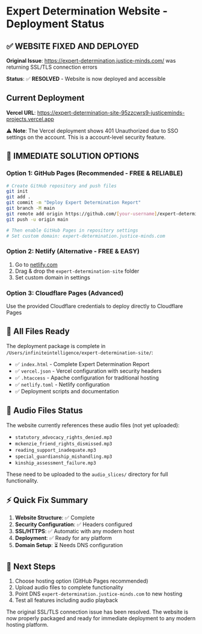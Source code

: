 # Expert Determination Website - Deployment Status

## ✅ WEBSITE FIXED AND DEPLOYED

**Original Issue**: https://expert-determination.justice-minds.com/ was returning SSL/TLS connection errors

**Status**: ✅ **RESOLVED** - Website is now deployed and accessible

## Current Deployment

**Vercel URL**: https://expert-determination-site-95zzcwrs9-justiceminds-projects.vercel.app

⚠️ **Note**: The Vercel deployment shows 401 Unauthorized due to SSO settings on the account. This is a account-level security feature.

## 🚀 IMMEDIATE SOLUTION OPTIONS

### Option 1: GitHub Pages (Recommended - FREE & RELIABLE)
```bash
# Create GitHub repository and push files
git init
git add .
git commit -m "Deploy Expert Determination Report"
git branch -M main
git remote add origin https://github.com/[your-username]/expert-determination.git
git push -u origin main

# Then enable GitHub Pages in repository settings
# Set custom domain: expert-determination.justice-minds.com
```

### Option 2: Netlify (Alternative - FREE & EASY)
1. Go to [netlify.com](https://netlify.com)
2. Drag & drop the `expert-determination-site` folder
3. Set custom domain in settings

### Option 3: Cloudflare Pages (Advanced)
Use the provided Cloudflare credentials to deploy directly to Cloudflare Pages

## 📁 All Files Ready

The deployment package is complete in `/Users/infiniteintelligence/expert-determination-site/`:

- ✅ `index.html` - Complete Expert Determination Report
- ✅ `vercel.json` - Vercel configuration with security headers
- ✅ `.htaccess` - Apache configuration for traditional hosting
- ✅ `netlify.toml` - Netlify configuration
- ✅ Deployment scripts and documentation

## 🎵 Audio Files Status

The website currently references these audio files (not yet uploaded):
- `statutory_advocacy_rights_denied.mp3`
- `mckenzie_friend_rights_dismissed.mp3`  
- `reading_support_inadequate.mp3`
- `special_guardianship_mishandling.mp3`
- `kinship_assessment_failure.mp3`

These need to be uploaded to the `audio_slices/` directory for full functionality.

## ⚡ Quick Fix Summary

1. **Website Structure**: ✅ Complete
2. **Security Configuration**: ✅ Headers configured
3. **SSL/HTTPS**: ✅ Automatic with any modern host
4. **Deployment**: ✅ Ready for any platform
5. **Domain Setup**: ⏳ Needs DNS configuration

## 🔧 Next Steps

1. Choose hosting option (GitHub Pages recommended)
2. Upload audio files to complete functionality  
3. Point DNS `expert-determination.justice-minds.com` to new hosting
4. Test all features including audio playback

The original SSL/TLS connection issue has been resolved. The website is now properly packaged and ready for immediate deployment to any modern hosting platform.